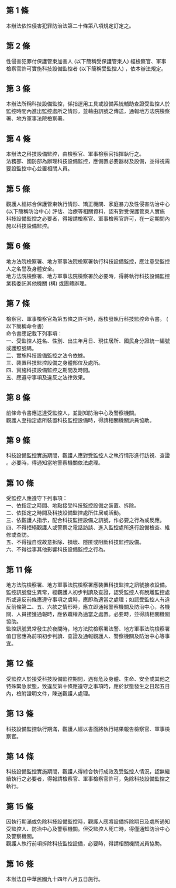 第 1 條
-------
本辦法依性侵害犯罪防治法第二十條第八項規定訂定之。

第 2 條
-------
性侵害犯罪付保護管束加害人 (以下簡稱受保護管束人) 經檢察官、軍事  
檢察官許可實施科技設備監控者 (以下簡稱受監控人) ，依本辦法規定。

第 3 條
-------
本辦法所稱科技設備監控，係指運用工具或設備系統輔助查證受監控人於  
監控時間內進出監控處所之情形，並藉由訊號之傳送，通報地方法院檢察  
署、地方軍事法院檢察署。

第 4 條
-------
本辦法之科技設備監控，由檢察官、軍事檢察官指揮執行之。  
法務部、國防部為辦理科技設備監控，應備置必要器材及設備，並得視需  
要設監控中心並置相關人員。

第 5 條
-------
觀護人經綜合保護管束執行情形、矯正機關、家庭暴力及性侵害防治中心  
 (以下簡稱防治中心) 評估、治療等相關資料，認有對受保護管束人實施  
科技設備監控之必要者，得報請檢察官、軍事檢察官許可，在一定期間內  
施以科技設備監控。

第 6 條
-------
地方法院檢察署、地方軍事法院檢察署執行科技設備監控，應注意受監控  
人之名譽及身體安全。  
地方法院檢察署、地方軍事法院檢察署於必要時，得將執行科技設備監控  
業務委託其他機關 (構) 或團體辦理。

第 7 條
-------
檢察官、軍事檢察官為第五條之許可時，應核發執行科技監控命令書。 (  
以下簡稱命令書)  
命令書應記載下列事項：  
一、受監控人姓名、性別、出生年月日、現住居所、國民身分證統一編號  
    或護照號碼。  
二、實施科技設備監控之法令依據。  
三、裝置科技監控設備之身體部位及處所。  
四、實施科技設備監控之期間及時間。  
五、應遵守事項及違反之法律效果。

第 8 條
-------
前條命令書應送達受監控人，並副知防治中心及警察機關。  
觀護人至指定處所裝置科技監控設備時，得請相關機關派員協助。

第 9 條
-------
科技設備監控實施期間，觀護人應對受監控人之執行情形進行訪視、查證  
。必要時，得通知當地警察機關依法處理。

第 10 條
--------
受監控人應遵守下列事項：  
一、依指定之時間、地點接受科技監控設備之裝置、拆除。  
二、依指定之時間及科技設備監控處所住居或活動。  
三、依觀護人指示，配合科技監控設備之訊號，作必要之行為或反應。  
四、不得拒絕觀護人或警察之電話訪談、進入監控處所進行設備檢查、維  
    修或查訪。  
五、不得擅自或故意拆除、損壞、隱匿或阻斷科技監控設備。  
六、不得從事其他影響科技設備監控之行為。

第 11 條
--------
地方法院檢察署、地方軍事法院檢察署應裝置科技監控之訊號接收設備。  
監控訊號發生異常，經觀護人初步判讀及查證，認受監控人有脫離監控處  
所或違反前條應遵守事項之虞時，應即為適當之處理；如認受監控人有違  
反前條第二、五、六款之情形時，應立即通報警察機關及防治中心，各機  
關、人員接獲通報時，應依職權為適當之處置。必要時，並得請相關機關  
協助。  
監控訊號異常發生於夜間時，地方法院檢察署法警、地方軍事法院檢察署  
值日官應為前項初步判讀、查證及通報觀護人、警察機關及防治中心等事  
宜。

第 12 條
--------
受監控人於接受科技設備監控期間，遇有危及身體、生命、安全或其他之  
特殊緊急狀態，致違反第十條應遵守之事項時，應於狀態發生之日起五日  
內，檢附證明文件，陳送觀護人處理。

第 13 條
--------
科技設備監控執行期滿，觀護人經以書面將執行結果報告檢察官、軍事檢  
察官。

第 14 條
--------
科技設備監控實施期間，觀護人得綜合執行成效及受監控人情況，認無繼  
續執行之必要者，得報請檢察官、軍事檢察官許可，免除科技設備監控之  
執行。

第 15 條
--------
因執行期滿或免除科技設備監控時，觀護人應將設備拆除期日及處所通知  
受監控人、防治中心及警察機關。但受監控人死亡時，得僅通知防治中心  
及警察機關。  
觀護人執行前項拆除科技監控設備，必要時，得請相關機關派員協助。

第 16 條
--------
本辦法自中華民國九十四年八月五日施行。

